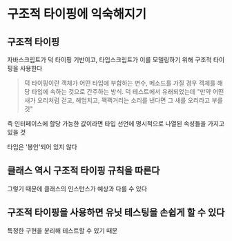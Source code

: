 # 구조적 타이핑에 익숙해지기

## 구조적 타이핑

자바스크립트가 덕 타이핑 기반이고, 타입스크립트가 이를 모델링하기 위해 구조적 타이핑을 사용한다

> 덕 타이핑이란 객체가 어떤 타입에 부합하는 변수, 메소드를 가질 경우 객체를 해당 타입에 속하는 것으로 간주하는 방식.
> 덕 테스트에서 유래되었는데 "만약 어떤 새가 오리처럼 걷고, 헤엄치고, 꽥꽥거리는 소리를 낸다면 그 새를 오리라고 부를 것"

즉 인터페이스에 할당 가능한 값이라면 타입 선언에 명시적으로 나열된 속성들을 가지고 있을 것

타입은 '봉인'되어 있지 않다

## 클래스 역시 구조적 타이핑 규칙을 따른다

그렇기 때문에 클래스의 인스턴스가 예상과 다를 수 있다

## 구조적 타이핑을 사용하면 유닛 테스팅을 손쉽게 할 수 있다

특정한 구현을 분리해 테스트할 수 있기 때문
